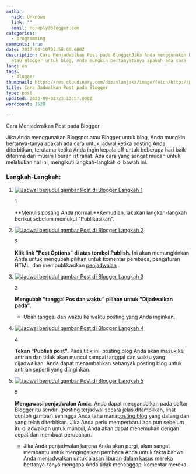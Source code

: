 ```yaml
---
author:
  nick: Unknown
  link: ""
  email: noreply@blogger.com
categories:
  - programming
comments: true
date: 2017-04-10T03:58:00.000Z
description: Cara Menjadwalkan Post pada BloggerJika Anda menggunakan Blogspot
  atau Blogger untuk blog, Anda mungkin bertanyatanya apakah ada cara
lang: en
tags:
  - blogger
thumbnail: https://res.cloudinary.com/dimaslanjaka/image/fetch/http://pad2.whstatic.com/images/thumb/e/ee/Schedule-a-Post-on-Blogger-Step-1.jpg/v3-460px-Schedule-a-Post-on-Blogger-Step-1.jpg.webp
title: Cara Jadwalkan Post pada Blogger
type: post
updated: 2023-09-02T23:13:57.000Z
wordcount: 1528

---
```


Cara Menjadwalkan Post pada Blogger  
  
Jika Anda menggunakan Blogspot atau Blogger untuk blog, Anda mungkin bertanya-tanya apakah ada cara untuk jadwal ketika posting Anda diterbitkan, terutama ketika Anda ingin kepala off untuk beberapa hari baik diterima dari musim liburan istirahat. Ada cara yang sangat mudah untuk melakukan hal ini, mengikuti langkah-langkah di bawah ini.  
  
  

### Langkah-Langkah:

1.  [![Jadwal berjudul gambar Post di Blogger Langkah 1](https://res.cloudinary.com/dimaslanjaka/image/fetch/http://pad2.whstatic.com/images/thumb/e/ee/Schedule-a-Post-on-Blogger-Step-1.jpg/v3-460px-Schedule-a-Post-on-Blogger-Step-1.jpg.webp)](https://translate.googleusercontent.com/translate_c?depth=1&nv=1&rurl=translate.google.com&sl=auto&sp=nmt4&tl=id&u=http://m.wikihow.com/Schedule-a-Post-on-Blogger&usg=ALkJrhjE_EMBZz3pOhFS1DihxYJ5GpEM8w#/Image:Schedule-a-Post-on-Blogger-Step-1.jpg)
    
    1
    
    **Menulis posting Anda normal.**Kemudian, lakukan langkah-langkah berikut sebelum memukul "Publikasikan".
    
2.  [](https://draft.blogger.com/null)
    
    [![Jadwal berjudul gambar Post di Blogger Langkah 2](https://res.cloudinary.com/dimaslanjaka/image/fetch/http://pad2.whstatic.com/images/thumb/7/71/Schedule-a-Post-on-Blogger-Step-2.jpg/v3-460px-Schedule-a-Post-on-Blogger-Step-2.jpg.webp)](https://translate.googleusercontent.com/translate_c?depth=1&nv=1&rurl=translate.google.com&sl=auto&sp=nmt4&tl=id&u=http://m.wikihow.com/Schedule-a-Post-on-Blogger&usg=ALkJrhjE_EMBZz3pOhFS1DihxYJ5GpEM8w#/Image:Schedule-a-Post-on-Blogger-Step-2.jpg)
    
    2
    
    **Klik link "Post Options" di atas tombol Publish.** Ini akan memungkinkan Anda untuk mengubah pilihan untuk komentar pembaca, pengaturan HTML, dan mempublikasikan [penjadwalan](https://translate.googleusercontent.com/translate_c?depth=1&nv=1&rurl=translate.google.com&sl=auto&sp=nmt4&tl=id&u=http://m.wikihow.com/Keep-to-a-Daily-Schedule&usg=ALkJrhhDTVo-x0GIPIhLIpoRCQymZalEaQ "Terus ke Jadwal Harian") .
    
3.  [](https://draft.blogger.com/null)
    
    [![Jadwal berjudul gambar Post di Blogger Langkah 3](https://res.cloudinary.com/dimaslanjaka/image/fetch/http://pad2.whstatic.com/images/b/bd/Schedule-a-Post-on-Blogger-Step-3.jpg)](https://translate.googleusercontent.com/translate_c?depth=1&nv=1&rurl=translate.google.com&sl=auto&sp=nmt4&tl=id&u=http://m.wikihow.com/Schedule-a-Post-on-Blogger&usg=ALkJrhjE_EMBZz3pOhFS1DihxYJ5GpEM8w#/Image:Schedule-a-Post-on-Blogger-Step-3.jpg)
    
    3
    
    **Mengubah "tanggal Pos dan waktu" pilihan untuk "Dijadwalkan pada".**  
    
    *   Ubah tanggal dan waktu ke waktu posting yang Anda inginkan.
    
4.  [](https://draft.blogger.com/null)
    
    [![Jadwal berjudul gambar Post di Blogger Langkah 4](https://res.cloudinary.com/dimaslanjaka/image/fetch/http://pad3.whstatic.com/images/thumb/5/50/Schedule-a-Post-on-Blogger-Step-4.jpg/v3-460px-Schedule-a-Post-on-Blogger-Step-4.jpg.webp)](https://translate.googleusercontent.com/translate_c?depth=1&nv=1&rurl=translate.google.com&sl=auto&sp=nmt4&tl=id&u=http://m.wikihow.com/Schedule-a-Post-on-Blogger&usg=ALkJrhjE_EMBZz3pOhFS1DihxYJ5GpEM8w#/Image:Schedule-a-Post-on-Blogger-Step-4.jpg)
    
    4
    
    **Tekan "Publish post".** Pada titik ini, posting blog Anda akan masuk ke antrian dan tidak akan muncul sampai tanggal dan waktu yang dijadwalkan. Anda dapat menambahkan sebanyak posting blog untuk antrian seperti yang diinginkan.
    
5.  [](https://draft.blogger.com/null)
    
    [![Jadwal berjudul gambar Post di Blogger Langkah 5](https://res.cloudinary.com/dimaslanjaka/image/fetch/http://pad2.whstatic.com/images/thumb/4/41/Schedule-a-Post-on-Blogger-Step-5.jpg/v3-460px-Schedule-a-Post-on-Blogger-Step-5.jpg.webp)](https://translate.googleusercontent.com/translate_c?depth=1&nv=1&rurl=translate.google.com&sl=auto&sp=nmt4&tl=id&u=http://m.wikihow.com/Schedule-a-Post-on-Blogger&usg=ALkJrhjE_EMBZz3pOhFS1DihxYJ5GpEM8w#/Image:Schedule-a-Post-on-Blogger-Step-5.jpg)
    
    5
    
    **Mengawasi penjadwalan Anda.** Anda dapat mengandalkan pada daftar Blogger itu sendiri (posting terjadwal secara jelas ditampilkan, lihat contoh gambar) sehingga Anda tahu mana[posting blog](https://translate.googleusercontent.com/translate_c?depth=1&nv=1&rurl=translate.google.com&sl=auto&sp=nmt4&tl=id&u=http://m.wikihow.com/Start-a-Blog&usg=ALkJrhgZtZ5-8987WGXt7CE2wqoOs7SB3g "Mulai Blog") yang datang dan yang telah diterbitkan. Jika Anda perlu memperbarui apa pun sebelum itu dijadwalkan untuk muncul, Anda akan dapat menemukan dengan cepat dan membuat perubahan.  
    
    *   Jika Anda penjadwalan karena Anda akan pergi, akan sangat membantu untuk mengingatkan pembaca Anda untuk fakta bahwa Anda menjadwalkan untuk alasan liburan dalam kasus mereka bertanya-tanya mengapa Anda tidak menanggapi komentar mereka.